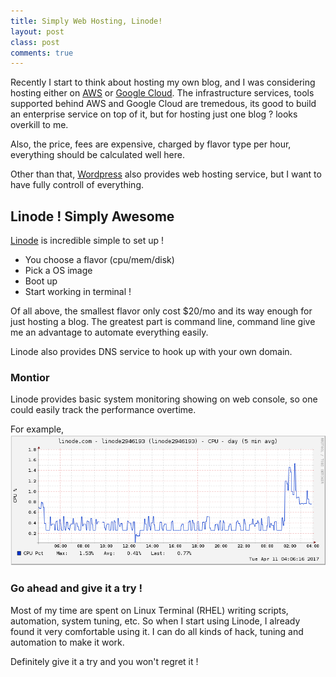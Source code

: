 ```yaml
---
title: Simply Web Hosting, Linode!
layout: post
class: post
comments: true
---
```


Recently I start to think about hosting my own blog, and I was considering hosting either on [AWS](https://aws.amazon.com/) or [Google Cloud](https://cloud.google.com/).
The infrastructure services, tools supported behind AWS and Google Cloud are tremedous, its good to build an enterprise service on top of it, but for hosting just one blog ? looks overkill to me. 

Also, the price, fees are expensive, charged by flavor type per hour, everything should be calculated well here.

Other than that, [Wordpress](https://wordpress.com/) also provides web hosting service, but I want to have fully controll of everything. 

## Linode ! Simply Awesome

[Linode](https://www.linode.com/) is incredible simple to set up ! 
* You choose a flavor (cpu/mem/disk)
* Pick a OS image
* Boot up 
* Start working in terminal !

Of all above, the smallest flavor only cost $20/mo and its way enough for just hosting a blog.
The greatest part is command line, command line give me an advantage to automate everything easily. 

Linode also provides DNS service to hook up with your own domain.

### Montior

Linode provides basic system monitoring showing on web console, so one could easily track the performance overtime.

For example, 
![My Lindoe CPU pct graph](/images/my-linode-cpu-graph.png)

### Go ahead and give it a try !

Most of my time are spent on Linux Terminal (RHEL)  writing scripts, automation, system tuning, etc. 
So when I start using Linode, I already found it very comfortable using it. I can do all kinds of hack, tuning and automation to make it work.

Definitely give it a try and you won't regret it !


